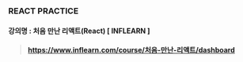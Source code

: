 ### REACT PRACTICE

#### 강의명 : 처음 만난 리액트(React) [ INFLEARN ]
>#### https://www.inflearn.com/course/처음-만난-리액트/dashboard